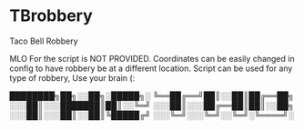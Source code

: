 # TBrobbery
Taco Bell Robbery


MLO For the script is NOT PROVIDED. Coordinates can be easily changed in config to have robbery be at a different location. Script can be used for any type of robbery, Use your brain (:

████████╗██╗░░██╗░█████╗░
╚══██╔══╝██║░░██║██╔══██╗
░░░██║░░░███████║██║░░╚═╝
░░░██║░░░██╔══██║██║░░██╗
░░░██║░░░██║░░██║╚█████╔╝
░░░╚═╝░░░╚═╝░░╚═╝░╚════╝░
